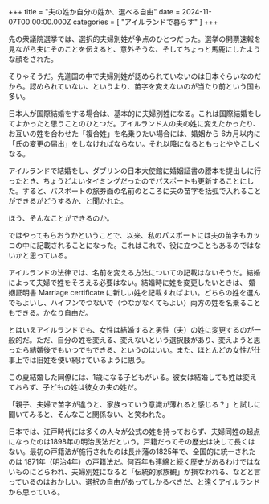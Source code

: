 +++
title = "夫の姓か自分の姓か、選べる自由"
date = 2024-11-07T00:00:00.000Z
categories = [ "アイルランドで暮らす" ]
+++

先の衆議院選挙では、選択的夫婦別姓が争点のひとつだった。選挙の開票速報を見ながら夫にそのことを伝えると、意外そうな、そしてちょっと馬鹿にしたような顔をされた。

<!--more-->

そりゃそうだ。先進国の中で夫婦別姓が認められていないのは日本ぐらいなのだから。認められていない、というより、苗字を変えないのが当たり前という国も多い。

日本人が国際結婚をする場合は、基本的に夫婦別姓になる。これは国際結婚をしてよかったと思うことのひとつだ。アイルランド人の夫の姓に変えたかったり、お互いの姓を合わせた「複合姓」を名乗りたい場合には、婚姻から 6カ月以内に「氏の変更の届出」をしなければならない。それ以降になるともっとややこしくなる。

アイルランドで結婚をし、ダブリンの日本大使館に婚姻証書の謄本を提出しに行ったとき、ちょうどよいタイミングだったのでパスポートも更新することにした。すると、パスポートの旅券面の名前のところに夫の苗字を括弧で入れることができるがどうするか、と聞かれた。

ほう、そんなことができるのか。

ではやってもらおうかということで、以来、私のパスポートには夫の苗字もカッコの中に記載されることになった。これはこれで、役に立つこともあるのではないかと思っている。

アイルランドの法律では、名前を変える方法についての記載はないそうだ。結婚によって夫婦で姓をそろえる必要はない。結婚時に姓を変更したいときは、 婚姻証明書 Marriage certificate に新しい姓を記載すればよい。どちらの姓を選んでもよいし、ハイフンでつないで（つながなくてもよい）両方の姓を名乗ることもできる。かなり自由だ。

とはいえアイルランドでも、女性は結婚すると男性（夫）の姓に変更するのが一般的だ。ただ、自分の姓を変える、変えないという選択肢があり、変えようと思ったら結婚後でもいつでもできる、というのはいい。また、ほとんどの女性が仕事上では旧姓を使い続けているように思う。

この夏結婚した同僚には、1歳になる子どもがいる。彼女は結婚しても姓は変えておらず、子どもの姓は彼女の夫の姓だ。

「親子、夫婦で苗字が違うと、家族っていう意識が薄れると感じる？」と試しに聞いてみると、そんなこと関係ない、と笑われた。

日本では、江戸時代には多くの人々が公式の姓を持っておらず、夫婦同姓の起点になったのは1898年の明治民法だという。戸籍だってその歴史は決して長くはない。最初の戸籍法が施行されたのは長州藩の1825年で、全国的に統一されたのは 1871年（明治4年）の戸籍法だ。何百年も連綿と続く歴史があるわけではないものにとらわれ、夫婦別姓になると「伝統的家族観」が損なわれる、などと言っているのはおかしい。選択の自由があってしかるべきだ、と遠くアイルランドから思っている。
